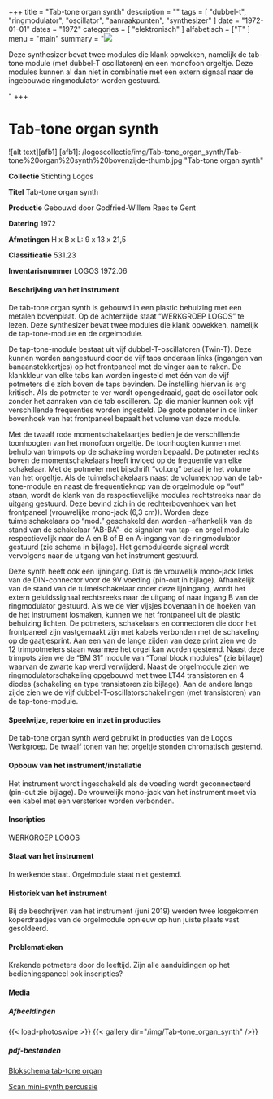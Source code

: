 ﻿+++
title = "Tab-tone organ synth"
description = ""
tags = [ "dubbel-t", "ringmodulator", "oscillator", "aanraakpunten", "synthesizer"
]
date = "1972-01-01"
dates = "1972"
categories = [ "elektronisch"
]
alfabetisch = ["T"
]
menu = "main"
summary = "<a href='/logoscollectie/1972/tabtone_organ_synth'><img src='/logoscollectie/img/Tab-tone_organ_synth/Tab-tone%20organ%20synth%20bovenzijde-thumb.jpg'></a><p>Deze synthesizer bevat twee modules die klank opwekken, namelijk de tab-tone module (met dubbel-T oscillatoren) en een monofoon orgeltje. Deze modules kunnen al dan niet in combinatie met een extern signaal naar de ingebouwde ringmodulator worden gestuurd.</p>"
+++



# Tab-tone organ synth

![alt text][afb1]
[afb1]: /logoscollectie/img/Tab-tone_organ_synth/Tab-tone%20organ%20synth%20bovenzijde-thumb.jpg "Tab-tone organ synth"

**Collectie** 
Stichting Logos

**Titel**
Tab-tone organ synth

**Productie**
Gebouwd door Godfried-Willem Raes te Gent

**Datering**
1972

**Afmetingen**
H x B x L: 9 x 13 x 21,5

**Classificatie**
531.23

**Inventarisnummer**
LOGOS 1972.06

#### Beschrijving van het instrument
De tab-tone organ synth is gebouwd in een plastic behuizing met een metalen bovenplaat. Op de achterzijde staat “WERKGROEP LOGOS” te lezen.
Deze synthesizer bevat twee modules die klank opwekken, namelijk de tap-tone-module en de orgelmodule.

De tap-tone-module bestaat uit vijf dubbel-T-oscillatoren (Twin-T). Deze kunnen worden aangestuurd door de vijf taps onderaan links (ingangen van banaanstekkertjes) op het frontpaneel met de vinger aan te raken. De klankkleur van elke tabs kan worden ingesteld met één van de vijf potmeters die zich boven de taps bevinden. De instelling hiervan is erg kritisch. Als de potmeter te ver wordt opengedraaid, gaat de oscillator ook zonder het aanraken van de tab oscilleren. Op die manier kunnen ook vijf verschillende frequenties worden ingesteld. De grote potmeter in de linker bovenhoek van het frontpaneel bepaalt het volume van deze module. 

Met de twaalf rode momentschakelaartjes bedien je de verschillende toonhoogten van het monofoon orgeltje. De toonhoogten kunnen met behulp van trimpots op de schakeling worden bepaald. De potmeter rechts boven de momentschakelaars heeft invloed op de frequentie van elke schakelaar. Met de potmeter met bijschrift “vol.org” betaal je het volume van het orgeltje. 
Als de tuimelschakelaars naast de volumeknop van de tab-tone-module en naast de frequentieknop van de orgelmodule op “out” staan, wordt de klank van de respectievelijke modules rechtstreeks naar de uitgang gestuurd. Deze bevind zich in de rechterbovenhoek van het frontpaneel (vrouwelijke mono-jack (6,3 cm)). Worden deze tuimelschakelaars op “mod.” geschakeld dan worden -afhankelijk van de stand van de schakelaar “AB-BA”- de signalen van tap- en orgel module respectievelijk naar de A en B of B en A-ingang van de ringmodulator gestuurd (zie schema in bijlage). Het gemoduleerde signaal wordt vervolgens naar de uitgang van het instrument gestuurd. 

Deze synth heeft ook een lijningang. Dat is de vrouwelijk mono-jack links van de DIN-connector voor de 9V voeding (pin-out in bijlage). Afhankelijk van de stand van de tuimelschakelaar onder deze lijningang, wordt het extern geluidssignaal rechtsreeks naar de uitgang of naar ingang B van de ringmodulator gestuurd.
Als we de vier vijsjes bovenaan in de hoeken van de het instrument losmaken, kunnen we het frontpaneel uit de plastic behuizing lichten. De potmeters, schakelaars en connectoren die door het frontpaneel zijn vastgemaakt zijn met kabels verbonden met de schakeling op de gaatjesprint. Aan een van de lange zijden van deze print zien we de 12 trimpotmeters staan waarmee het orgel kan worden gestemd. Naast deze trimpots zien we de “BM 31” module van “Tonal block modules” (zie bijlage) waarvan de zwarte kap werd verwijderd. Naast de orgelmodule zien we ringmodulatorschakeling opgebouwd met twee LT44 transistoren en 4 diodes (schakeling en type transistoren zie bijlage). Aan de andere lange zijde zien we de vijf dubbel-T-oscillatorschakelingen (met transistoren) van de tap-tone-module.    

#### Speelwijze, repertoire en inzet in producties
De tab-tone organ synth werd gebruikt in producties van de Logos Werkgroep. De twaalf tonen van het orgeltje stonden chromatisch gestemd.

#### Opbouw van het instrument/installatie
Het instrument wordt ingeschakeld als de voeding wordt geconnecteerd (pin-out zie bijlage). De vrouwelijk mono-jack van het instrument moet via een kabel met een versterker worden verbonden.  

#### Inscripties
WERKGROEP LOGOS

#### Staat van het instrument
In werkende staat. Orgelmodule staat niet gestemd.

#### Historiek van het instrument
Bij de beschrijven van het instrument (juni 2019) werden twee losgekomen koperdraadjes van de orgelmodule opnieuw op hun juiste plaats vast gesoldeerd.

#### Problematieken
Krakende potmeters door de leeftijd.
Zijn alle aanduidingen op het bedieningspaneel ook inscripties?

#### Media
##### Afbeeldingen
{{< load-photoswipe >}}
{{< gallery dir="/img/Tab-tone_organ_synth" />}}

##### pdf-bestanden
[Blokschema tab-tone organ](/logoscollectie/pdf/Tab-tone_organ_synth/Scan_mini-synth_percussie.pdf)

[Scan mini-synth percussie](/logoscollectie/pdf/Tab-tone_organ_synth/Scan_mini-synth_percussie.pdf)
